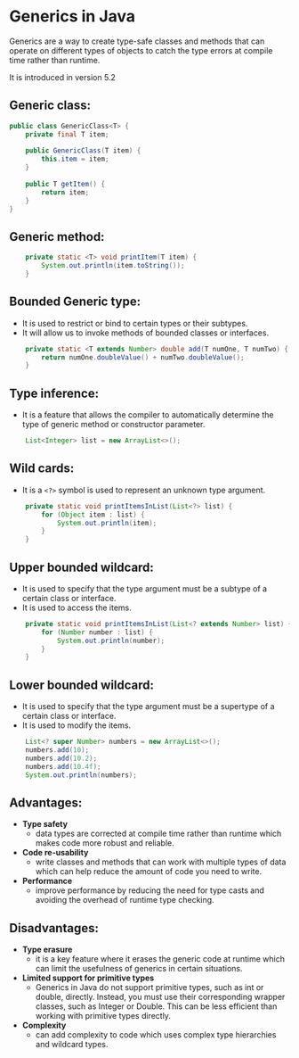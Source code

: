 # Generics in Java

Generics are a way to create type-safe classes and methods that can operate on different types of objects to catch the type errors at compile time rather than runtime.

It is introduced in version 5.2

## Generic class:

```java
public class GenericClass<T> {
    private final T item;
    
    public GenericClass(T item) {
        this.item = item;
    }
    
    public T getItem() {
        return item;
    }
}
```

## Generic method:
```java
    private static <T> void printItem(T item) {
        System.out.println(item.toString());
    }
```

## Bounded Generic type:
* It is used to restrict or bind to certain types or their subtypes.
* It will allow us to invoke methods of bounded classes or interfaces.
```java
    private static <T extends Number> double add(T numOne, T numTwo) {
        return numOne.doubleValue() + numTwo.doubleValue();
    }
```


## Type inference:
* It is a feature that allows the compiler to automatically determine the type of generic method or constructor parameter.
```java
    List<Integer> list = new ArrayList<>();
```

## Wild cards:
* It is a `<?>` symbol is used to represent an unknown type argument.

```java
    private static void printItemsInList(List<?> list) {
        for (Object item : list) {
            System.out.println(item);
        }
    }
```

## Upper bounded wildcard:
* It is used to specify that the type argument must be a subtype of a certain class or interface.
* It is used to access the items.
```java
    private static void printItemsInList(List<? extends Number> list) {
        for (Number number : list) {
            System.out.println(number);
        }
    }
```

## Lower bounded wildcard:
* It is used to specify that the type argument must be a supertype of a certain class or interface.
* It is used to modify the items.

```java
    List<? super Number> numbers = new ArrayList<>();
    numbers.add(10);
    numbers.add(10.2);
    numbers.add(10.4f);
    System.out.println(numbers);
```

## Advantages:
* **Type safety**
  * data types are corrected at compile time rather than runtime which makes code more robust and reliable.
* **Code re-usability**
  * write classes and methods that can work with multiple types of data which can help reduce the amount of code you need to write.
* **Performance**
  * improve performance by reducing the need for type casts and avoiding the overhead of runtime type checking.

## Disadvantages:
* **Type erasure**
  * it is a key feature where it erases the generic code at runtime which can limit the usefulness of generics in certain situations.
* **Limited support for primitive types**
  * Generics in Java do not support primitive types, such as int or double, directly. Instead, you must use their corresponding wrapper classes, such as Integer or Double. This can be less efficient than working with primitive types directly.
* **Complexity**
  * can add complexity to code which uses complex type hierarchies and wildcard types.
